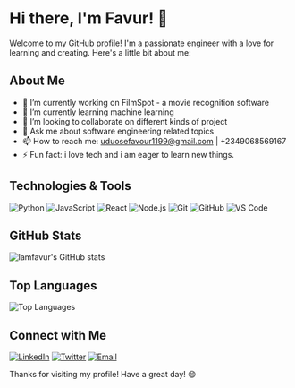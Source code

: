 # Hi there, I'm Favur! 👋

Welcome to my GitHub profile! I'm a passionate engineer with a love for learning and creating. Here's a little bit about me:

## About Me

- 🔭 I’m currently working on FilmSpot - a movie recognition software
- 🌱 I’m currently learning machine learning
- 👯 I’m looking to collaborate on different kinds of project
- 💬 Ask me about software engineering related topics
- 📫 How to reach me: uduosefavour1199@gmail.com | +2349068569167
- ⚡ Fun fact: i love tech and i am eager to learn new things.

## Technologies & Tools

![Python](https://img.shields.io/badge/-Python-333333?style=flat&logo=python)
![JavaScript](https://img.shields.io/badge/-JavaScript-333333?style=flat&logo=javascript)
![React](https://img.shields.io/badge/-React-333333?style=flat&logo=react)
![Node.js](https://img.shields.io/badge/-Node.js-333333?style=flat&logo=node.js)
![Git](https://img.shields.io/badge/-Git-333333?style=flat&logo=git)
![GitHub](https://img.shields.io/badge/-GitHub-333333?style=flat&logo=github)
![VS Code](https://img.shields.io/badge/-VS%20Code-333333?style=flat&logo=visual-studio-code)

## GitHub Stats

![Iamfavur's GitHub stats](https://github-readme-stats.vercel.app/api?username=Iamfavur&show_icons=true&theme=radical)

## Top Languages

![Top Languages](https://github-readme-stats.vercel.app/api/top-langs/?username=Iamfavur&layout=compact&theme=radical)

## Connect with Me

[![LinkedIn](https://img.shields.io/badge/-LinkedIn-0077B5?style=flat&logo=linkedin)](https://www.linkedin.com/in/favour-uduose)
[![Twitter](https://img.shields.io/badge/-Twitter-1DA1F2?style=flat&logo=twitter)](https://twitter.com/favour-uduose)
[![Email](https://img.shields.io/badge/-Email-D14836?style=flat&logo=gmail)](mailto:uduosefavour1199@gmail.com)

Thanks for visiting my profile! Have a great day! 😄
